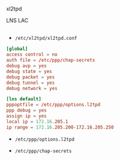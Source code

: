 
xl2tpd



LNS
LAC


##

* `/etc/xl2tpd/xl2tpd.conf`


```conf
[global]
access control = no
auth file = /etc/ppp/chap-secrets
debug avp = yes
debug state = yes
debug packet = yes
debug tunnel = yes
debug network = yes

[lns default]
pppoptfile = /etc/ppp/options.l2tpd
ppp debug = yes
assign ip = yes
local ip = 172.16.205.1
ip range = 172.16.205.200-172.16.205.250
```

* `/etc/ppp/options.l2tpd`

* `/etc/ppp/chap-secrets`



##



